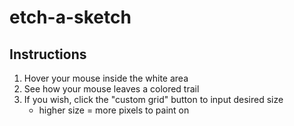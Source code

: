 # etch-a-sketch
## Instructions

1. Hover your mouse inside the white area
2. See how your mouse leaves a colored trail
3. If you wish, click the "custom grid" button to input desired size
      * higher size = more pixels to paint on
